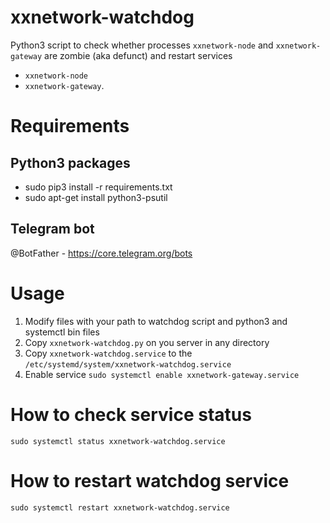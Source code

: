 # xxnetwork-watchdog

Python3 script to check whether processes `xxnetwork-node` and `xxnetwork-gateway` are zombie (aka defunct) and restart services 

* `xxnetwork-node`
* `xxnetwork-gateway`.

# Requirements

## Python3 packages
* sudo pip3 install -r requirements.txt
* sudo apt-get install python3-psutil

## Telegram bot
@BotFather - https://core.telegram.org/bots

# Usage
1. Modify files with your path to watchdog script and python3 and systemctl bin files
2. Copy `xxnetwork-watchdog.py` on you server in any directory
3. Copy `xxnetwork-watchdog.service` to the `/etc/systemd/system/xxnetwork-watchdog.service`
4. Enable service `sudo systemctl enable xxnetwork-gateway.service`

# How to check service status
`sudo systemctl status xxnetwork-watchdog.service`

# How to restart watchdog service
`sudo systemctl restart xxnetwork-watchdog.service`
